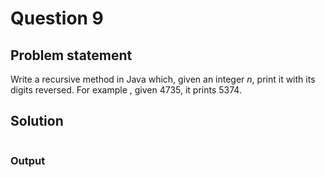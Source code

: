 # Question 9
## Problem statement
Write a recursive method in Java which, given an integer $n$, print it with its digits reversed. For example , given $4735$, it prints $5374$.


## Solution
```java

```

### Output
```

```
